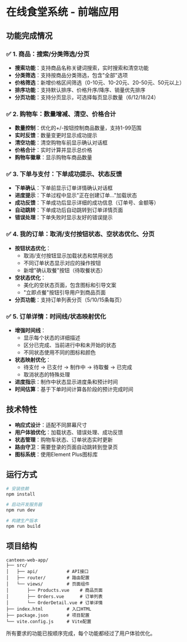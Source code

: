 # 在线食堂系统 - 前端应用

## 功能完成情况

### ✅ 1. 商品：搜索/分类筛选/分页
- **搜索功能**：支持商品名称关键词搜索，实时搜索和清空功能
- **分类筛选**：支持按商品分类筛选，包含"全部"选项
- **价格筛选**：新增价格区间筛选（0-10元、10-20元、20-50元、50元以上）
- **排序功能**：支持默认排序、价格升序/降序、销量优先排序
- **分页功能**：支持分页显示，可选择每页显示数量（6/12/18/24）

### ✅ 2. 购物车：数量增减、清空、价格合计
- **数量控制**：优化的+/-按钮控制商品数量，支持1-99范围
- **实时反馈**：数量变更时显示成功提示
- **清空功能**：清空购物车前显示确认对话框
- **价格合计**：实时计算并显示总价格
- **购物车徽章**：显示购物车商品数量

### ✅ 3. 下单与支付：下单成功提示、状态反馈
- **下单确认**：下单前显示订单详情确认对话框
- **进度提示**：下单过程中显示"正在创建订单..."加载状态
- **成功反馈**：下单成功后显示详细的成功信息（订单号、金额等）
- **自动跳转**：下单成功后自动跳转到订单详情页面
- **错误处理**：下单失败时显示友好的错误提示

### ✅ 4. 我的订单：取消/支付按钮状态、空状态优化、分页
- **按钮状态优化**：
  - 取消/支付按钮显示加载状态和禁用状态
  - 不同订单状态显示对应的操作按钮
  - 新增"确认取餐"按钮（待取餐状态）
- **空状态优化**：
  - 美化的空状态页面，包含图标和引导文案
  - "立即点餐"按钮引导用户到商品页面
- **分页功能**：支持订单列表分页（5/10/15条每页）

### ✅ 5. 订单详情：时间线/状态映射优化
- **增强时间线**：
  - 显示每个状态的详细描述
  - 区分已完成、当前进行中和未开始的状态
  - 不同状态使用不同的图标和颜色
- **状态映射优化**：
  - 待支付 → 已支付 → 制作中 → 待取餐 → 已完成
  - 取消状态的特殊处理
- **进度指示**：制作中状态显示进度条和预计时间
- **时间估算**：基于下单时间计算各阶段的预计完成时间

## 技术特性

- **响应式设计**：适配不同屏幕尺寸
- **用户体验优化**：加载状态、错误处理、成功反馈
- **状态管理**：购物车状态、订单状态实时更新
- **路由守卫**：需要登录的页面自动跳转到登录页
- **图标系统**：使用Element Plus图标库

## 运行方式

```bash
# 安装依赖
npm install

# 启动开发服务器
npm run dev

# 构建生产版本
npm run build
```

## 项目结构

```
canteen-web-app/
├── src/
│   ├── api/           # API接口
│   ├── router/        # 路由配置
│   └── views/         # 页面组件
│       ├── Products.vue    # 商品页面
│       ├── Orders.vue      # 订单列表
│       └── OrderDetail.vue # 订单详情
├── index.html         # 入口HTML
├── package.json       # 项目配置
└── vite.config.js     # Vite配置
```

所有要求的功能已按顺序完成，每个功能都经过了用户体验优化。